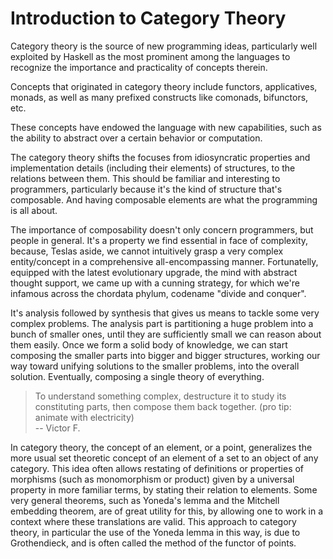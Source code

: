 # Introduction to Category Theory

Category theory is the source of new programming ideas, particularly well exploited by Haskell as the most prominent among the languages to recognize the importance and practicality of concepts therein.

Concepts that originated in category theory include functors, applicatives, monads, as well as many prefixed constructs like comonads, bifunctors, etc.

These concepts have endowed the language with new capabilities, such as the ability to abstract over a certain behavior or computation.

The category theory shifts the focuses from idiosyncratic properties and implementation details (including their elements) of structures, to the relations between them. This should be familiar and interesting to programmers, particularly because it's the kind of structure that's composable. And having composable elements are what the programming is all about.

The importance of composability doesn't only concern programmers, but people in general. It's a property we find essential in face of complexity, because, Teslas aside, we cannot intuitively grasp a very complex entity/concept in a comprehensive all-encompassing manner. Fortunatelly, equipped with the latest evolutionary upgrade, the mind with abstract thought support, we came up with a cunning strategy, for which we're infamous across the chordata phylum, codename "divide and conquer".

It's analysis followed by synthesis that gives us means to tackle some very complex problems. The analysis part is partitioning a huge problem into a bunch of smaller ones, until they are sufficiently small we can reason about them easily. Once we form a solid body of knowledge, we can start composing the smaller parts into bigger and bigger structures, working our way toward unifying solutions to the smaller problems, into the overall solution. Eventually, composing a single theory of everything.

> To understand something complex, destructure it to study its constituting parts, then compose them back together. (pro tip: animate with electricity)   
-- Victor F.


In category theory, the concept of an element, or a point, generalizes the more usual set theoretic concept of an element of a set to an object of any category. This idea often allows restating of definitions or properties of morphisms (such as monomorphism or product) given by a universal property in more familiar terms, by stating their relation to elements. Some very general theorems, such as Yoneda's lemma and the Mitchell embedding theorem, are of great utility for this, by allowing one to work in a context where these translations are valid. This approach to category theory, in particular the use of the Yoneda lemma in this way, is due to Grothendieck, and is often called the method of the functor of points.
